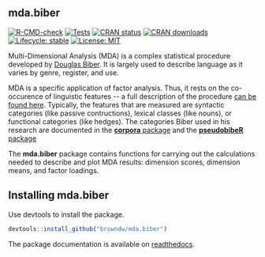 ## mda.biber

[![R-CMD-check](https://github.com/browndw/mda.biber/workflows/R-CMD-check/badge.svg)](https://github.com/browndw/mda.biber/actions)
[![Tests](https://github.com/browndw/mda.biber/workflows/Tests/badge.svg)](https://github.com/browndw/mda.biber/actions)
[![CRAN status](https://www.r-pkg.org/badges/version/mda.biber)](https://CRAN.R-project.org/package=mda.biber)
[![CRAN downloads](https://cranlogs.r-pkg.org/badges/mda.biber)](https://cran.r-project.org/package=mda.biber)
[![Lifecycle: stable](https://img.shields.io/badge/lifecycle-stable-brightgreen.svg)](https://lifecycle.r-lib.org/articles/stages.html#stable)
[![License: MIT](https://img.shields.io/badge/License-MIT-yellow.svg)](https://opensource.org/licenses/MIT)

Multi-Dimensional Analysis (MDA) is a complex statistical procedure developed by [Douglas Biber](https://link.springer.com/article/10.1007/BF00136979). It is largely used to describe language as it varies by genre, register, and use.

MDA is a specific application of factor analysis. Thus, it rests on the co-occurence of linguistic features -- a full description of the procedure [can be found here](https://www.uni-bamberg.de/fileadmin/eng-ling/fs/Chapter_21/Index.html?21Summary.html). Typically, the features that are measured are syntactic categories (like passive contructions), lexical classes (like nouns), or functional categories (like hedges). The categories Biber used in his research are documented in the [**corpora** package](https://www.rdocumentation.org/packages/corpora/versions/0.5/topics/BNCbiber) and the [**pseudobibeR** package](https://github.com/browndw/pseudobibeR)

The **mda.biber** package contains functions for carrying out the calculations needed to describe and plot MDA results: dimension scores, dimension means, and factor loadings.

## Installing mda.biber

Use devtools to install the package.

```r
devtools::install_github("browndw/mda.biber")
```

The package documentation is available on [readthedocs](https://cmu-textstat-docs.readthedocs.io/en/latest/mda.biber/mda.biber.html).

